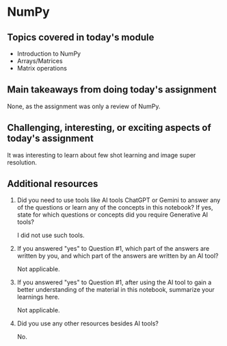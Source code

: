 # NumPy

## Topics covered in today's module

* Introduction to NumPy
* Arrays/Matrices
* Matrix operations

## Main takeaways from doing today's assignment
None, as the assignment was only a review of NumPy.

## Challenging, interesting, or exciting aspects of today's assignment
It was interesting to learn about few shot learning and image super resolution.

## Additional resources
1. Did you need to use tools like AI tools ChatGPT or Gemini to answer any of the questions or learn any of the concepts in this notebook? If  yes, state for which questions or concepts did you require Generative AI tools? 

    I did not use such tools.

2. If you answered "yes" to Question #1, which part of the answers are written by you, and which part of the answers are written by an AI tool? 

    Not applicable.

3. If you answered "yes" to Question #1, after using the AI tool to gain a better understanding of the material in this notebook, summarize your learnings here.

    Not applicable.

4. Did you use any other resources besides AI tools?

    No.
